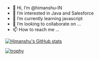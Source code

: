 - 👋 Hi, I’m @himanshu-IN
- 👀 I’m interested in Java and Salesforce
- 🌱 I’m currently learning javascript
- 💞️ I’m looking to collaborate on ...
- 📫 How to reach me ...

<!---
himanshu-IN/himanshu-IN is a ✨ special ✨ repository because its `README.md` (this file) appears on your GitHub profile.
You can click the Preview link to take a look at your changes.
--->
[![Himanshu's GitHub stats](https://github-readme-stats.vercel.app/api?username=himanshu-IN)](https://github.com/anuraghazra/github-readme-stats)

[![trophy](https://github-profile-trophy.vercel.app/?username=himanshu-IN)](https://github.com/ryo-ma/github-profile-trophy)
